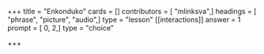+++
title = "Enkonduko"
cards = []
contributors = [ "mlinksva",]
headings = [ "phrase", "picture", "audio",]
type = "lesson"
[[interactions]]
answer = 1
prompt = [ 0, 2,]
type = "choice"

+++
